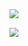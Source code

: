 <div>
  <a href="#">
    <img align="center" src="https://github-readme-stats.vercel.app/api?username=cevitaufik&show_icons=true&theme=github_dark&count_private=true" />
  </a>
</div>
<br/>
<div>
  <a href="#">
    <img align="center" src="https://github-readme-stats.vercel.app/api/top-langs/?username=cevitaufik&theme=github_dark&hide=jupyter,css%20notebook" />
  </a>
</div>
